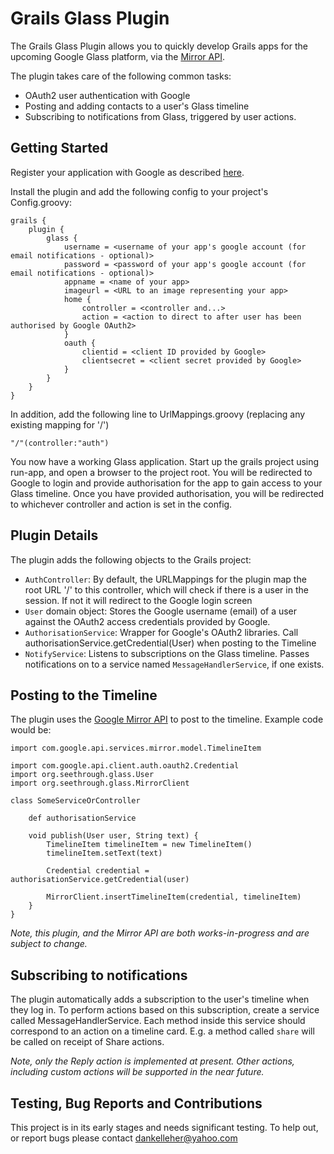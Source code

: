 Grails Glass Plugin
=========

The Grails Glass Plugin allows you to quickly develop Grails apps for the upcoming Google Glass platform, via the [Mirror API](https://developers.google.com/glass/). 

The plugin takes care of the following common tasks:

  - OAuth2 user authentication with Google
  - Posting and adding contacts to a user's Glass timeline
  - Subscribing to notifications from Glass, triggered by user actions.

## Getting Started

Register your application with Google as described [here](https://developers.google.com/glass/overview).

Install the plugin and add the following config to your project's Config.groovy:

    grails {
        plugin {
		    glass {
			    username = <username of your app's google account (for email notifications - optional)>
			    password = <password of your app's google account (for email notifications - optional)>
			    appname = <name of your app>
			    imageurl = <URL to an image representing your app>
			    home {
    				controller = <controller and...>
				    action = <action to direct to after user has been authorised by Google OAuth2>
			    }
			    oauth {
    				clientid = <client ID provided by Google>
				    clientsecret = <client secret provided by Google>
			    }
		    }
	    }
    }
    
In addition, add the following line to UrlMappings.groovy (replacing any existing mapping for '/')

    "/"(controller:"auth")
    
You now have a working Glass application. Start up the grails project using run-app, and open a browser to the project root. You will be redirected to Google to login and provide authorisation for the app to gain access to your Glass timeline. Once you have provided authorisation, you will be redirected to whichever controller and action is set in the config.

## Plugin Details

The plugin adds the following objects to the Grails project:

  - `AuthController`: By default, the URLMappings for the plugin map the root URL '/' to this controller, which will check if there is a user in the session. If not it will redirect to the Google login screen
  - `User` domain object: Stores the Google username (email) of a user against the OAuth2 access credentials provided by Google.
  - `AuthorisationService`: Wrapper for Google's OAuth2 libraries. Call authorisationService.getCredential(User) when posting to the Timeline
  - `NotifyService`: Listens to subscriptions on the Glass timeline. Passes notifications on to a service named `MessageHandlerService`, if one exists.

## Posting to the Timeline

The plugin uses the [Google Mirror API](https://developers.google.com/glass/about) to post to the timeline. Example code would be:

    import com.google.api.services.mirror.model.TimelineItem

    import com.google.api.client.auth.oauth2.Credential
    import org.seethrough.glass.User
    import org.seethrough.glass.MirrorClient

    class SomeServiceOrController
    
        def authorisationService
    
        void publish(User user, String text) {
            TimelineItem timelineItem = new TimelineItem()
            timelineItem.setText(text)

            Credential credential = authorisationService.getCredential(user)

            MirrorClient.insertTimelineItem(credential, timelineItem)
        }
    }

*Note, this plugin, and the Mirror API are both works-in-progress and are subject to change.*

## Subscribing to notifications

The plugin automatically adds a subscription to the user's timeline when they log in. To perform actions based on this subscription, create a service called MessageHandlerService. Each method inside this service should correspond to an action on a timeline card. E.g. a method called `share` will be called on receipt of Share actions.

*Note, only the Reply action is implemented at present. Other actions, including custom actions will be supported in the near future.*

## Testing, Bug Reports and Contributions

This project is in its early stages and needs significant testing. To help out, or report bugs please contact dankelleher@yahoo.com
